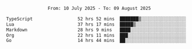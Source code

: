 <div align="center">
<p style="text-align: center;">
<!--START_SECTION:waka-->

```txt
From: 10 July 2025 - To: 09 August 2025

TypeScript                 52 hrs 52 mins  ███████▒░░░░░░░░░░░░░░░░░   29.82 %
Lua                        37 hrs 17 mins  █████▒░░░░░░░░░░░░░░░░░░░   21.04 %
Markdown                   28 hrs 9 mins   ████░░░░░░░░░░░░░░░░░░░░░   15.88 %
Org                        22 hrs 11 mins  ███░░░░░░░░░░░░░░░░░░░░░░   12.51 %
Go                         14 hrs 44 mins  ██░░░░░░░░░░░░░░░░░░░░░░░   08.32 %
```

<!--END_SECTION:waka-->
</p>
</div>
